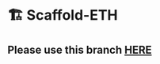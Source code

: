 # 🏗 Scaffold-ETH
## Please use this branch [HERE](https://github.com/scaffold-eth/scaffold-eth-examples/tree/gnosis-results-oracle)
